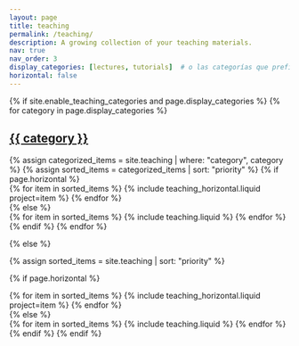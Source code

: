 ```yaml
---
layout: page
title: teaching
permalink: /teaching/
description: A growing collection of your teaching materials.
nav: true
nav_order: 3
display_categories: [lectures, tutorials]  # o las categorías que prefieras
horizontal: false
---
```


<!-- pages/teaching.md -->
<div class="teaching">
{% if site.enable_teaching_categories and page.display_categories %}
  <!-- Display categorized teaching items -->
  {% for category in page.display_categories %}
  <a id="{{ category }}" href=".#{{ category }}">
    <h2 class="category">{{ category }}</h2>
  </a>
  {% assign categorized_items = site.teaching | where: "category", category %}
  {% assign sorted_items = categorized_items | sort: "priority" %}
  <!-- Generate cards for each teaching item -->
  {% if page.horizontal %}
  <div class="container">
    <div class="row row-cols-1 row-cols-md-2">
    {% for item in sorted_items %}
      {% include teaching_horizontal.liquid project=item %}
    {% endfor %}
    </div>
  </div>
  {% else %}
  <div class="row row-cols-1 row-cols-md-3">
    {% for item in sorted_items %}
      {% include teaching.liquid %}
    {% endfor %}
  </div>
  {% endif %}
  {% endfor %}

{% else %}

<!-- Display teaching items without categories -->

{% assign sorted_items = site.teaching | sort: "priority" %}

  <!-- Generate cards for each teaching item -->

{% if page.horizontal %}

  <div class="container">
    <div class="row row-cols-1 row-cols-md-2">
    {% for item in sorted_items %}
      {% include teaching_horizontal.liquid project=item %}
    {% endfor %}
    </div>
  </div>
  {% else %}
  <div class="row row-cols-1 row-cols-md-3">
    {% for item in sorted_items %}
      {% include teaching.liquid %}
    {% endfor %}
  </div>
  {% endif %}
{% endif %}
</div>
